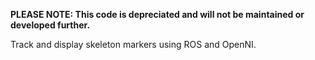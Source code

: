 **PLEASE NOTE: This code is depreciated and will not be maintained or developed further.**

Track and display skeleton markers using ROS and OpenNI.
